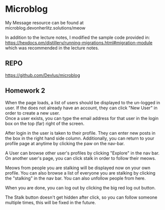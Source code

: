 # Microblog

My Message resource can be found at microblog.devonherlitz.solutions/meow

In addition to the lecture notes, I modified the sample code provided in:
https://hexdocs.pm/distillery/running-migrations.html#migration-module
which was recommended in the lecture notes.

## REPO
https://github.com/Devlus/microblog


## Homework 2
When the page loads, a list of users should be displayed to the un-logged in user.
If the does not already have an account, they can click "New User" in order to create a new user.\
Once a user exists, you can type the email address for that user in the login box on the top (far) right of the screen.

After login in the user is taken to their profile. They can enter new posts in the box in the right hand side column. Additionally, you can return to your profile page at anytime by clicking the paw on the nav-bar.

A User can browse other user's profiles by clicking "Explore" in the nav bar. On another user's page, you can click stalk in order to follow their meows.

Meows from people you are stalking will be displayed now on your own profile.
You can also browse a list of everyone you are stalking by clicking the "stalking" in the nav bar. You can also unfollow people from here.


When you are done, you can log out by clicking the big red log out button.


The Stalk button doesn't get hidden after click, so you can follow someone multiple times, this will be fixed in the future.




